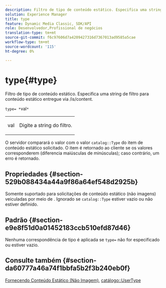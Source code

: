 ```yaml
---
description: Filtro de tipo de conteúdo estático. Especifica uma string de filtro para conteúdo estático entregue via /is/content.
solution: Experience Manager
title: type
feature: Dynamic Media Classic, SDK/API
role: Desenvolvedor,Profissional de negócios
translation-type: tm+mt
source-git-commit: f6c97606d7a4209427316d7367013ad9585a5cae
workflow-type: tm+mt
source-wordcount: '115'
ht-degree: 0%

---
```



# type{#type}

Filtro de tipo de conteúdo estático. Especifica uma string de filtro para conteúdo estático entregue via /is/content.

`type= *`val`*`

<table id="simpletable_B66354A826434A678F3DBC686A0F1436"> 
 <tr class="strow"> 
  <td class="stentry"> <p><span class="varname"> val</span> </p> </td> 
  <td class="stentry"> <p>Digite a string do filtro. </p></td> 
 </tr> 
</table>

O servidor comparará o valor com o valor `catalog::Type` do item de conteúdo estático solicitado. O item é retornado ao cliente se os valores corresponderem (diferencia maiúsculas de minúsculas); caso contrário, um erro é retornado.

## Propriedades {#section-529b088434a44a9f86a64ef548d2925b}

Somente suportado para solicitações de conteúdo estático (não imagens) veiculadas por meio de . Ignorado se `catalog::Type` estiver vazio ou não estiver definido.

## Padrão {#section-e9e8f51d0a01452183ccb510efd87d46}

Nenhuma correspondência de tipo é aplicada se `type=` não for especificado ou estiver vazio.

## Consulte também {#section-da60777a46a74f1bbfa5b2f3b240eb0f}

[Fornecendo Conteúdo Estático (Não Imagem)](../../../../../is-api/http-ref/image-serving-api-ref/c-http-protocol-reference/c-syntax-and-features/r-serving-static-non-image-content.md#reference-cbe50e697fdf4c7bbb0084f98b7739da),  [catálogo::UserType](/help/aem-is-ir-api/is-api/image-catalog/image-serving-api-ref/c-image-catalog-reference/c-image-svg-data-reference/c-image-data-reference/r-usertype-cat.md)
